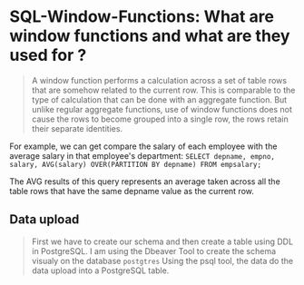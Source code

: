 # SQL-Window-Functions: What are window functions and what are they used for ?
> A window function performs a calculation across a set of table rows that are somehow related to the current row. This is comparable to the type of calculation that can be done with an aggregate function.
> But unlike regular aggregate functions, use of window functions does not cause the rows to become grouped into a single row, the rows retain their separate identities.

For example, we can get compare the salary of each employee with the average salary in that employee's department: 
`SELECT depname, empno, salary, AVG(salary) OVER(PARTITION BY depname) FROM empsalary;`

The AVG results of this query represents an average taken across all the table rows that have the same depname value as the current row.


## Data upload
> First we have to create our schema and then create a table using DDL in PostgreSQL. I am using the Dbeaver Tool to create the schema visualy on the database `postgtres`
> Using the psql tool, the data do the data upload into a PostgreSQL table.

